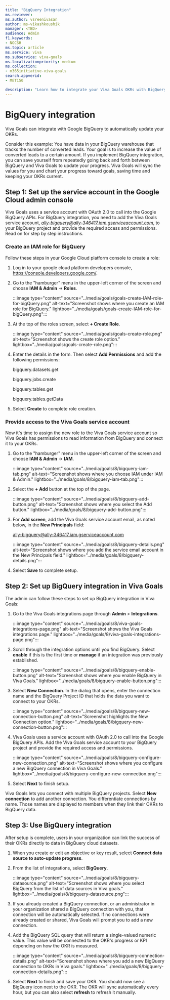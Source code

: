 ```yaml
---
title: "BigQuery Integration"
ms.reviewer: 
ms.author: vsreenivasan
author: ms-vikashkoushik
manager: <TBD>
audience: Admin
f1.keywords:
- NOCSH
ms.topic: article
ms.service: viva
ms.subservice: viva-goals
ms.localizationpriority: medium
ms.collection:  
- m365initiative-viva-goals
search.appverid:
- MET150

description: "Learn how to integrate your Viva Goals OKRs with BigQuery Data"
---
```


# BigQuery integration

Viva Goals can integrate with Google BigQuery to automatically update your OKRs.
  
Consider this example: You have data in your BigQuery warehouse that tracks the number of converted leads. Your goal is to increase the value of converted leads to a certain amount. If you implement BigQuery integration, you can save yourself from repeatedly going back and forth between BigQuery and Viva Goals to update your progress. Viva Goals will sync the values for you and chart your progress toward goals, saving time and keeping your OKRs current.

## Step 1: Set up the service account in the Google Cloud admin console

Viva Goals uses a service account with OAuth 2.0 to call into the Google BigQuery APIs. For  BigQuery integration, you need to add the Viva Goals service account, *ally-bigquery@ally-346417.iam.gserviceaccount.com*, to your BigQuery project and provide the required access and permissions. Read on for step by step instructions.

### Create an IAM role for BigQuery
  
Follow these steps in your Google Cloud platform console to create a role:

1. Log in to your google cloud platform developers console, https://console.developers.google.com/.

2. Go to the "hamburger" menu in the upper-left corner of the screen and choose **IAM & Admin** -> **Roles**.

    :::image type="content" source="../media/goals/goals-create-IAM-role-for-bigQuery.png" alt-text="Screenshot shows where you create an IAM role for BigQuery." lightbox="../media/goals/goals-create-IAM-role-for-bigQuery.png":::

3. At the top of the roles screen, select **+ Create Role**.

    :::image type="content" source="../media/goals/goals-create-role.png" alt-text="Screenshot shows the create role option." lightbox="../media/goals/goals-create-role.png":::

4. Enter the details in the form. Then select **Add Permissions** and add the following permissions:

    bigquery.datasets.get

    bigquery.jobs.create

    bigquery.tables.get

    bigquery.tables.getData

5. Select **Create** to complete role creation.

### Provide access to the Viva Goals service account

Now it's time to assign the new role to the Viva Goals service account so Viva Goals has permissions to read information from BigQuery and connect it to your OKRs.

1. Go to the "hamburger" menu in the upper-left corner of the screen and choose **IAM & Admin** -> **IAM**.
  
    :::image type="content" source="../media/goals/8/bigquery-iam-tab.png" alt-text="Screenshot shows where you choose IAM under IAM & Admin." lightbox="../media/goals/8/bigquery-iam-tab.png":::

2. Select the **+ Add** button at the top of the page.
  
    :::image type="content" source="../media/goals/8/bigquery-add-button.png" alt-text="Screenshot shows where you select the Add button." lightbox="../media/goals/8/bigquery-add-button.png":::

3. For **Add screen**, add the Viva Goals service account email, as noted below, in the **New Principals** field:

    ally-bigquery@ally-346417.iam.gserviceaccount.com
  
    :::image type="content" source="../media/goals/8/bigquery-details.png" alt-text="Screenshot shows where you add the service email account in the New Principals field." lightbox="../media/goals/8/bigquery-details.png":::

4. Select **Save** to complete setup.

## Step 2: Set up BigQuery integration in Viva Goals

The admin can follow these steps to set up BigQuery integration in Viva Goals:

1. Go to the Viva Goals integrations page through **Admin** > **Integrations**.
  
    :::image type="content" source="../media/goals/8/viva-goals-integrations-page.png" alt-text="Screenshot shows the Viva Goals integrations page." lightbox="../media/goals/8/viva-goals-integrations-page.png":::
    
2. Scroll through the integration options until you find BigQuery. Select **enable** if this is the first time or **manage** if an integration was previously established.
  
    :::image type="content" source="../media/goals/8/bigquery-enable-button.png" alt-text="Screenshot shows where you enable BigQuery in Viva Goals." lightbox="../media/goals/8/bigquery-enable-button.png":::
  
3. Select **New Connection**. In the dialog that opens, enter the connection name and the BigQuery Project ID that holds the data you want to connect to your OKRs.
  
    :::image type="content" source="../media/goals/8/bigquery-new-connection-button.png" alt-text="Screenshot highlights the New Connection option." lightbox="../media/goals/8/bigquery-new-connection-button.png":::
  
4. Viva Goals uses a service account with OAuth 2.0 to call into the Google BigQuery APIs. Add the Viva Goals service account to your BigQuery project and provide the required access and permissions.
  
    :::image type="content" source="../media/goals/8/bigquery-configure-new-connection.png" alt-text="Screenshot shows where you configure a new BigQuery connection in Viva Goals." lightbox="../media/goals/8/bigquery-configure-new-connection.png":::
  
5. Select **Next** to finish setup.

Viva Goals lets you connect with multiple BigQuery projects. Select **New connection** to add another connection. You differentiate connections by name. Those names are displayed to members when they link their OKRs to BigQuery data.

## Step 3: Use BigQuery integration

After setup is complete, users in your organization can link the success of their OKRs directly to data in BigQuery cloud datasets.

1. When you create or edit an objective or key result, select **Connect data source to auto-update progress**.
2. From the list of integrations, select **BigQuery.**
  
    :::image type="content" source="../media/goals/8/bigquery-datasource.png" alt-text="Screenshot shows where you select BigQuery from the list of data sources in Viva goals." lightbox="../media/goals/8/bigquery-datasource.png":::
  
3. If you already created a BigQuery connection, or an administrator in your organization shared a BigQuery connection with you, that connection will be automatically selected. If no connections were already created or shared, Viva Goals will prompt you to add a new connection.
4. Add the BigQuery SQL query that will return a single-valued numeric value. This value will be connected to the OKR's progress or KPI depending on how the OKR is measured.
  
    :::image type="content" source="../media/goals/8/bigquery-connection-details.png" alt-text="Screenshot shows where you add a new BigQuery connection to OKRs in Viva goals." lightbox="../media/goals/8/bigquery-connection-details.png":::
  
5. Select **Next** to finish and save your OKR. You should now see a BigQuery icon next to the OKR. The OKR will sync automatically every hour, but you can also select **refresh**  to refresh it manually.
